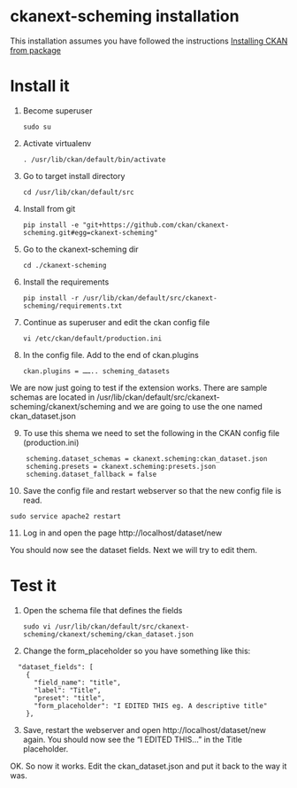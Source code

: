 ckanext-scheming installation
=============================

This installation assumes you have followed the instructions
[Installing CKAN from package](http://docs.ckan.org/en/latest/maintaining/installing/install-from-package.html)

# Install it

1. Become superuser

   `sudo su`

2. Activate virtualenv

   `. /usr/lib/ckan/default/bin/activate`

3. Go to target install directory

   `cd /usr/lib/ckan/default/src`

4. Install from git

   `pip install -e "git+https://github.com/ckan/ckanext-scheming.git#egg=ckanext-scheming"`

5. Go to the ckanext-scheming dir

   `cd ./ckanext-scheming`

6. Install the requirements

   `pip install -r /usr/lib/ckan/default/src/ckanext-scheming/requirements.txt`

7. Continue as superuser and edit the ckan config file

   `vi /etc/ckan/default/production.ini`

8. In the config file. Add to the end of ckan.plugins

   `ckan.plugins = …….. scheming_datasets`

We are now just going to test if the extension works.
There are sample schemas are located in /usr/lib/ckan/default/src/ckanext-scheming/ckanext/scheming and we are going to use the one named ckan_dataset.json

9. To use this shema we need to set the following in the CKAN config file (production.ini)
```
    scheming.dataset_schemas = ckanext.scheming:ckan_dataset.json
    scheming.presets = ckanext.scheming:presets.json
    scheming.dataset_fallback = false
 ```
 
10. Save the config file and restart webserver so that the new config file is read.

   `sudo service apache2 restart`

11. Log in and open the page http://localhost/dataset/new

   You should now see the dataset fields. Next we will try to edit them.

# Test it

1. Open the schema file that defines the fields

   `sudo vi /usr/lib/ckan/default/src/ckanext-scheming/ckanext/scheming/ckan_dataset.json`

2. Change the form_placeholder so you have something like this:
```
  "dataset_fields": [
    {
      "field_name": "title",
      "label": "Title",
      "preset": "title",
      "form_placeholder": "I EDITED THIS eg. A descriptive title"
    },
```
3. Save, restart the webserver and open http://localhost/dataset/new again.
   You should now see the “I EDITED THIS…” in the Title placeholder.

OK. So now it works. Edit the ckan_dataset.json and put it back to the way it was.

